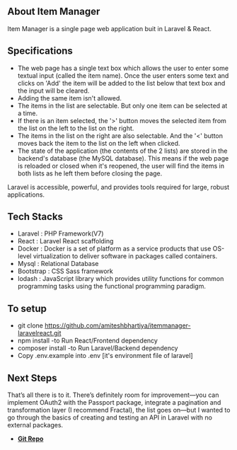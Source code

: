 
## About Item Manager

Item Manager is a single page web application buit in Laravel & React. 

## Specifications
- The web page has a single text box which allows the user to enter some textual input (called the item name). Once the user enters some text and clicks on 'Add' the item will be added to the list below that text box and the input will be cleared.  
- Adding the same item isn't allowed.  
- The items in the list are selectable. But only one item can be selected at a time.  
- If there is an item selected, the '>' button moves the selected item from the list on
the left to the list on the right.  
- The items in the list on the right are also selectable. And the '<' button moves
back the item to the list on the left when clicked.  
- The state of the application (the contents of the 2 lists) are stored in
the backend's database (the MySQL database). This means if the web page is reloaded or closed when it's reopened, the user will find the items in both lists as he left them before closing the page.

Laravel is accessible, powerful, and provides tools required for large, robust applications.

## Tech Stacks

- Laravel : PHP Framework(V7)
- React   : Laravel React scaffolding
- Docker  : Docker is a set of platform as a service products that use OS-level virtualization to deliver software in packages called containers. 
- Mysql   : Relational Database
- Bootstrap : CSS Sass framework
- lodash : JavaScript library which provides utility functions for common programming tasks using the functional programming paradigm.

## To setup

- git clone https://github.com/amiteshbhartiya/itemmanager-laravelreact.git
- npm install -to Run React/Frontend dependency
- composer install -to Run Laravel/Backend dependency
- Copy .env.example into .env  [it's environment file of laravel]


## Next Steps
That’s all there is to it. There’s definitely room for improvement—you can implement OAuth2 with the Passport package, integrate a pagination and transformation layer (I recommend Fractal), the list goes on—but I wanted to go through the basics of creating and testing an API in Laravel with no external packages.

- **[Git Repo](https://github.com/amiteshbhartiya/itemmanager-laravelreact.git)**

